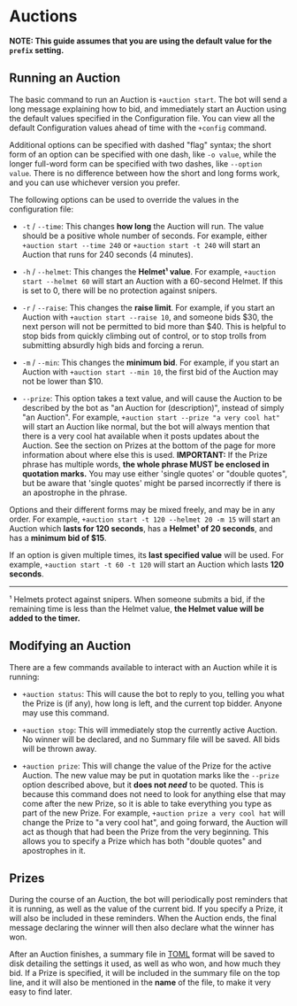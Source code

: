 # Auctions

**NOTE: This guide assumes that you are using the default value for the `prefix` setting.**


## Running an Auction

The basic command to run an Auction is `+auction start`. The bot will send a long message explaining how to bid, and immediately start an Auction using the default values specified in the Configuration file. You can view all the default Configuration values ahead of time with the `+config` command.

Additional options can be specified with dashed "flag" syntax; the short form of an option can be specified with one dash, like `-o value`, while the longer full-word form can be specified with two dashes, like `--option value`. There is no difference between how the short and long forms work, and you can use whichever version you prefer.

The following options can be used to override the values in the configuration file:

- `-t` / `--time`: This changes **how long** the Auction will run. The value should be a positive whole number of seconds. For example, either `+auction start --time 240` or `+auction start -t 240` will start an Auction that runs for 240 seconds (4 minutes).

- `-h` / `--helmet`: This changes the **Helmet¹ value**. For example, `+auction start --helmet 60` will start an Auction with a 60-second Helmet. If this is set to 0, there will be no protection against snipers.

- `-r` / `--raise`: This changes the **raise limit**. For example, if you start an Auction with `+auction start --raise 10`, and someone bids $30, the next person will not be permitted to bid more than $40. This is helpful to stop bids from quickly climbing out of control, or to stop trolls from submitting absurdly high bids and forcing a rerun.

- `-m` / `--min`: This changes the **minimum bid**. For example, if you start an Auction with `+auction start --min 10`, the first bid of the Auction may not be lower than $10.

- `--prize`: This option takes a text value, and will cause the Auction to be described by the bot as "an Auction for (description)", instead of simply "an Auction". For example, `+auction start --prize "a very cool hat"` will start an Auction like normal, but the bot will always mention that there is a very cool hat available when it posts updates about the Auction. See the section on Prizes at the bottom of the page for more information about where else this is used. **IMPORTANT:** If the Prize phrase has multiple words, **the whole phrase MUST be enclosed in quotation marks.** You may use either 'single quotes' or "double quotes", but be aware that 'single quotes' might be parsed incorrectly if there is an apostrophe in the phrase.

Options and their different forms may be mixed freely, and may be in any order. For example, `+auction start -t 120 --helmet 20 -m 15` will start an Auction which **lasts for 120 seconds**, has a **Helmet¹ of 20 seconds**, and has a **minimum bid of $15**.

If an option is given multiple times, its **last specified value** will be used. For example, `+auction start -t 60 -t 120` will start an Auction which lasts **120 seconds**.

---

¹ Helmets protect against snipers. When someone submits a bid, if the remaining time is less than the Helmet value, **the Helmet value will be added to the timer.**


## Modifying an Auction

There are a few commands available to interact with an Auction while it is running:

- `+auction status`: This will cause the bot to reply to you, telling you what the Prize is (if any), how long is left, and the current top bidder. Anyone may use this command.

- `+auction stop`: This will immediately stop the currently active Auction. No winner will be declared, and no Summary file will be saved. All bids will be thrown away.

- `+auction prize`: This will change the value of the Prize for the active Auction. The new value may be put in quotation marks like the `--prize` option described above, but it **does not _need_** to be quoted. This is because this command does not need to look for anything else that may come after the new Prize, so it is able to take everything you type as part of the new Prize. For example, `+auction prize a very cool hat` will change the Prize to "a very cool hat", and going forward, the Auction will act as though that had been the Prize from the very beginning. This allows you to specify a Prize which has both "double quotes" and apostrophes in it.


## Prizes

During the course of an Auction, the bot will periodically post reminders that it is running, as well as the value of the current bid. If you specify a Prize, it will also be included in these reminders. When the Auction ends, the final message declaring the winner will then also declare what the winner has won.

After an Auction finishes, a summary file in [TOML](https://en.wikipedia.org/wiki/TOML) format will be saved to disk detailing the settings it used, as well as who won, and how much they bid. If a Prize is specified, it will be included in the summary file on the top line, and it will also be mentioned in the **name** of the file, to make it very easy to find later.
